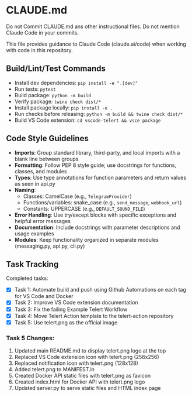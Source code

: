 # CLAUDE.md

Do not Commit CLAUDE.md ans other instructional files. Do not mention Claude Code in your commits.

This file provides guidance to Claude Code (claude.ai/code) when working with code in this repository.

## Build/Lint/Test Commands

- Install dev dependencies: `pip install -e ".[dev]"`
- Run tests: `pytest`
- Build package: `python -m build`
- Verify package: `twine check dist/*`
- Install package locally: `pip install -e .`
- Run checks before releasing: `python -m build && twine check dist/*`
- Build VS Code extension: `cd vscode-telert && vsce package`

## Code Style Guidelines

- **Imports**: Group standard library, third-party, and local imports with a blank line between groups
- **Formatting**: Follow PEP 8 style guide; use docstrings for functions, classes, and modules
- **Types**: Use type annotations for function parameters and return values as seen in api.py
- **Naming**: 
  - Classes: CamelCase (e.g., `TelegramProvider`)
  - Functions/variables: snake_case (e.g., `send_message`, `webhook_url`)
  - Constants: UPPERCASE (e.g., `DEFAULT_SOUND_FILE`)
- **Error Handling**: Use try/except blocks with specific exceptions and helpful error messages
- **Documentation**: Include docstrings with parameter descriptions and usage examples
- **Modules**: Keep functionality organized in separate modules (messaging.py, api.py, cli.py)

## Task Tracking

Completed tasks:
- [x] Task 1: Automate build and push using Github Automations on each tag for VS Code and Docker
- [x] Task 2: Improve VS Code extension documentation
- [x] Task 3: Fix the failing Example Telert Workflow
- [x] Task 4: Move Telert Action template to the telert-action repository
- [x] Task 5: Use telert.png as the official image

### Task 5 Changes:
1. Updated main README.md to display telert.png logo at the top
2. Replaced VS Code extension icon with telert.png (256x256)
3. Replaced notification icon with telert.png (128x128)
4. Added telert.png to MANIFEST.in
5. Created Docker API static files with telert.png as favicon
6. Created index.html for Docker API with telert.png logo
7. Updated server.py to serve static files and HTML index page